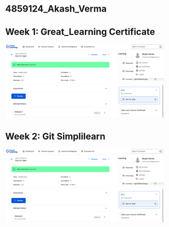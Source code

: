 # 4859124_Akash_Verma

 # Week 1: Great_Learning Certificate
![Screenshot Agile](https://github.com/akash2479/4859124_Akash_Verma/blob/main/Screenshot%202025-07-20%20150412.png)


 #  Week 2: Git Simplilearn
![Screenshot Git](https://github.com/akash2479/4859124_Akash_Verma/blob/main/Screenshot%202025-07-20%20150412.png)

